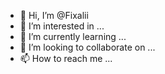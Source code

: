 - 👋 Hi, I’m @Fixalii
- 👀 I’m interested in ...
- 🌱 I’m currently learning ...
- 💞️ I’m looking to collaborate on ...
- 📫 How to reach me ...

<!---
Fixalii/Fixalii is a ✨ special ✨ repository because its `README.md` (this file) appears on your GitHub profile.
You can click the Preview link to take a look at your changes.
--->
